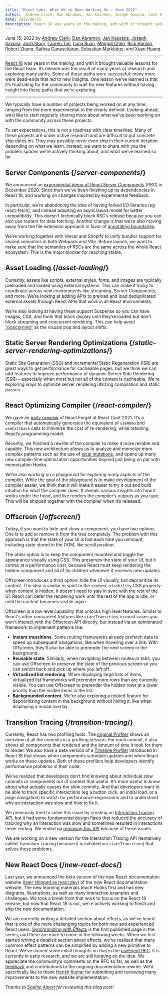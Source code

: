 ```yaml
---
title: "React Labs: What We've Been Working On – June 2022"
author:  Andrew Clark, Dan Abramov, Jan Kassens, Joseph Savona, Josh Story, Lauren Tan, Luna Ruan, Mengdi Chen, Rick Hanlon, Robert Zhang, Sathya Gunasekaran, Sebastian Markbage, and Xuan Huang
date: 2022/06/15
description: React 18 was years in the making, and with it brought valuable lessons for the React team. Its release was the result of many years of research and exploring many paths. Some of those paths were successful; many more were dead-ends that led to new insights. One lesson we’ve learned is that it’s frustrating for the community to wait for new features without having insight into these paths that we’re exploring.
---
```


June 15, 2022 by [Andrew Clark](https://twitter.com/acdlite), [Dan Abramov](https://twitter.com/dan_abramov), [Jan Kassens](https://twitter.com/kassens), [Joseph Savona](https://twitter.com/en_JS), [Josh Story](https://twitter.com/joshcstory), [Lauren Tan](https://twitter.com/potetotes), [Luna Ruan](https://twitter.com/lunaruan), [Mengdi Chen](https://twitter.com/mengdi_en), [Rick Hanlon](https://twitter.com/rickhanlonii), [Robert Zhang](https://twitter.com/jiaxuanzhang01), [Sathya Gunasekaran](https://twitter.com/_gsathya), [Sebastian Markbåge](https://twitter.com/sebmarkbage), and [Xuan Huang](https://twitter.com/Huxpro)

---

<Intro>

[React 18](/blog/2022/03/29/react-v18) was years in the making, and with it brought valuable lessons for the React team. Its release was the result of many years of research and exploring many paths. Some of those paths were successful; many more were dead-ends that led to new insights. One lesson we’ve learned is that it’s frustrating for the community to wait for new features without having insight into these paths that we’re exploring.

</Intro>

---

We typically have a number of projects being worked on at any time, ranging from the more experimental to the clearly defined. Looking ahead, we’d like to start regularly sharing more about what we’ve been working on with the community across these projects.

To set expectations, this is not a roadmap with clear timelines. Many of these projects are under active research and are difficult to put concrete ship dates on. They may possibly never even ship in their current iteration depending on what we learn. Instead, we want to share with you the problem spaces we’re actively thinking about, and what we’ve learned so far.

## Server Components {/*server-components*/}

We announced an [experimental demo of React Server Components](https://legacy.reactjs.org/blog/2020/12/21/data-fetching-with-react-server-components.html) (RSC) in December 2020. Since then we’ve been finishing up its dependencies in React 18, and working on changes inspired by experimental feedback.

In particular, we’re abandoning the idea of having forked I/O libraries (eg react-fetch), and instead adopting an async/await model for better compatibility. This doesn’t technically block RSC’s release because you can also use routers for data fetching. Another change is that we’re also moving away from the file extension approach in favor of [annotating boundaries](https://github.com/reactjs/rfcs/pull/189#issuecomment-1116482278).

We’re working together with Vercel and Shopify to unify bundler support for shared semantics in both Webpack and Vite. Before launch, we want to make sure that the semantics of RSCs are the same across the whole React ecosystem. This is the major blocker for reaching stable.

## Asset Loading {/*asset-loading*/}

Currently, assets like scripts, external styles, fonts, and images are typically preloaded and loaded using external systems. This can make it tricky to coordinate across new environments like streaming, Server Components, and more.
We’re looking at adding APIs to preload and load deduplicated external assets through React APIs that work in all React environments.

We’re also looking at having these support Suspense so you can have images, CSS, and fonts that block display until they’re loaded but don’t block streaming and concurrent rendering. This can help avoid [“popcorning“](https://twitter.com/sebmarkbage/status/1516852731251724293) as the visuals pop and layout shifts.

## Static Server Rendering Optimizations {/*static-server-rendering-optimizations*/}

Static Site Generation (SSG) and Incremental Static Regeneration (ISR) are great ways to get performance for cacheable pages, but we think we can add features to improve performance of dynamic Server Side Rendering (SSR) – especially when most but not all of the content is cacheable. We're exploring ways to optimize server rendering utilizing compilation and static passes.

## React Optimizing Compiler {/*react-compiler*/}

We gave an [early preview](https://www.youtube.com/watch?v=lGEMwh32soc) of React Forget at React Conf 2021. It’s a compiler that automatically generates the equivalent of `useMemo` and `useCallback` calls to minimize the cost of re-rendering, while retaining React’s programming model.

Recently, we finished a rewrite of the compiler to make it more reliable and capable. This new architecture allows us to analyze and memoize more complex patterns such as the use of [local mutations](/learn/keeping-components-pure#local-mutation-your-components-little-secret), and opens up many new compile-time optimization opportunities beyond just being on par with memoization Hooks.

We’re also working on a playground for exploring many aspects of the compiler. While the goal of the playground is to make development of the compiler easier, we think that it will make it easier to try it out and build intuition for what the compiler does. It reveals various insights into how it works under the hood, and live renders the compiler’s outputs as you type. This will be shipped together with the compiler when it’s released.

## Offscreen {/*offscreen*/}

Today, if you want to hide and show a component, you have two options. One is to add or remove it from the tree completely. The problem with this approach is that the state of your UI is lost each time you unmount, including state stored in the DOM, like scroll position.

The other option is to keep the component mounted and toggle the appearance visually using CSS. This preserves the state of your UI, but it comes at a performance cost, because React must keep rendering the hidden component and all of its children whenever it receives new updates.

Offscreen introduces a third option: hide the UI visually, but deprioritize its content. The idea is similar in spirit to the `content-visibility` CSS property: when content is hidden, it doesn't need to stay in sync with the rest of the UI. React can defer the rendering work until the rest of the app is idle, or until the content becomes visible again.

Offscreen is a low level capability that unlocks high level features. Similar to React's other concurrent features like `startTransition`, in most cases you won't interact with the Offscreen API directly, but instead via an opinionated framework to implement patterns like:

* **Instant transitions.** Some routing frameworks already prefetch data to speed up subsequent navigations, like when hovering over a link. With Offscreen, they'll also be able to prerender the next screen in the background.
* **Reusable state.** Similarly, when navigating between routes or tabs, you can use Offscreen to preserve the state of the previous screen so you can switch back and pick up where you left off.
* **Virtualized list rendering.** When displaying large lists of items, virtualized list frameworks will prerender more rows than are currently visible. You can use Offscreen to prerender the hidden rows at a lower priority than the visible items in the list.
* **Backgrounded content.** We're also exploring a related feature for deprioritizing content in the background without hiding it, like when displaying a modal overlay.

## Transition Tracing {/*transition-tracing*/}

Currently, React has two profiling tools. The [original Profiler](https://legacy.reactjs.org/blog/2018/09/10/introducing-the-react-profiler.html) shows an overview of all the commits in a profiling session. For each commit, it also shows all components that rendered and the amount of time it took for them to render. We also have a beta version of a [Timeline Profiler](https://github.com/reactwg/react-18/discussions/76) introduced in React 18 that shows when components schedule updates and when React works on these updates. Both of these profilers help developers identify performance problems in their code.

We’ve realized that developers don’t find knowing about individual slow commits or components out of context that useful. It’s more useful to know about what actually causes the slow commits. And that developers want to be able to track specific interactions (eg a button click, an initial load, or a page navigation) to watch for performance regressions and to understand why an interaction was slow and how to fix it.

We previously tried to solve this issue by creating an [Interaction Tracing API](https://gist.github.com/bvaughn/8de925562903afd2e7a12554adcdda16), but it had some fundamental design flaws that reduced the accuracy of tracking why an interaction was slow and sometimes resulted in interactions never ending. We ended up [removing this API](https://github.com/facebook/react/pull/20037) because of these issues.

We are working on a new version for the Interaction Tracing API (tentatively called Transition Tracing because it is initiated via `startTransition`) that solves these problems.

## New React Docs {/*new-react-docs*/}

Last year, we announced the beta version of the new React documentation website ([later shipped as react.dev](/blog/2023/03/16/introducing-react-dev)) of the new React documentation website. The new learning materials teach Hooks first and has new diagrams, illustrations, as well as many interactive examples and challenges. We took a break from that work to focus on the React 18 release, but now that React 18 is out, we’re actively working to finish and ship the new documentation.

We are currently writing a detailed section about effects, as we’ve heard that is one of the more challenging topics for both new and experienced React users. [Synchronizing with Effects](/learn/synchronizing-with-effects) is the first published page in the series, and there are more to come in the following weeks. When we first started writing a detailed section about effects, we’ve realized that many common effect patterns can be simplified by adding a new primitive to React. We’ve shared some initial thoughts on that in the [useEvent RFC](https://github.com/reactjs/rfcs/pull/220). It is currently in early research, and we are still iterating on the idea. We appreciate the community’s comments on the RFC so far, as well as the [feedback](https://github.com/reactjs/react.dev/issues/3308) and contributions to the ongoing documentation rewrite. We’d specifically like to thank [Harish Kumar](https://github.com/harish-sethuraman) for submitting and reviewing many improvements to the new website implementation.

*Thanks to [Sophie Alpert](https://twitter.com/sophiebits) for reviewing this blog post!*
